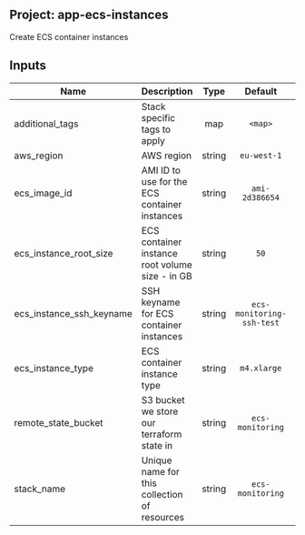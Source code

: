 ## Project: app-ecs-instances

Create ECS container instances



## Inputs

| Name | Description | Type | Default | Required |
|------|-------------|:----:|:-----:|:-----:|
| additional_tags | Stack specific tags to apply | map | `<map>` | no |
| aws_region | AWS region | string | `eu-west-1` | no |
| ecs_image_id | AMI ID to use for the ECS container instances | string | `ami-2d386654` | no |
| ecs_instance_root_size | ECS container instance root volume size - in GB | string | `50` | no |
| ecs_instance_ssh_keyname | SSH keyname for ECS container instances | string | `ecs-monitoring-ssh-test` | no |
| ecs_instance_type | ECS container instance type | string | `m4.xlarge` | no |
| remote_state_bucket | S3 bucket we store our terraform state in | string | `ecs-monitoring` | no |
| stack_name | Unique name for this collection of resources | string | `ecs-monitoring` | no |

